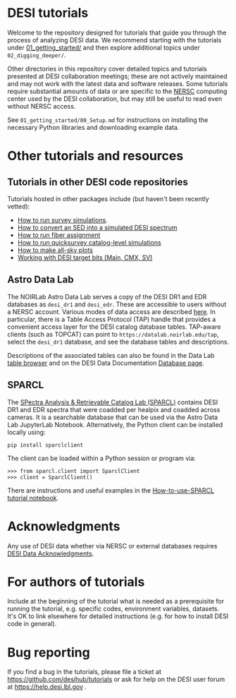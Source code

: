 # DESI tutorials

Welcome to the repository designed for tutorials that guide you through the process of analyzing DESI data.
We recommend starting with the tutorials under [01_getting_started/](01_getting_started/) and then explore additional
topics under `02_digging_deeper/`.

Other directories in this repository cover detailed topics and tutorials presented at DESI collaboration meetings; these are not actively maintained and may not work with the latest data and software releases.  Some tutorials require substantial amounts of data or are specific to the
[NERSC](https://nersc.gov) computing center used by the DESI collaboration, but may still be useful to read even without NERSC access.

See `01_getting_started/00_Setup.md` for instructions on installing the necessary Python libraries and downloading example data.

# Other tutorials and resources

## Tutorials in other DESI code repositories

Tutorials hosted in other packages include (but haven't been recently vetted):
* [How to run survey simulations](https://github.com/desihub/surveysim/blob/master/doc/tutorial.rst).
* [How to convert an SED into a simulated DESI spectrum](https://github.com/desihub/specsim/blob/master/docs/nb/SimulationExamples.ipynb)
* [How to run fiber assignment](https://desi.lbl.gov/DocDB/cgi-bin/private/ShowDocument?docid=2742)
* [How to run quicksurvey catalog-level simulations](https://github.com/desihub/quicksurvey_example)
* [How to make all-sky plots](https://github.com/desihub/desiutil/blob/master/doc/nb/SkyMapExamples.ipynb)
* [Working with DESI target bits (Main, CMX, SV)](https://github.com/desihub/desitarget/blob/master/doc/nb/target-selection-bits-and-bitmasks.ipynb)

## Astro Data Lab

The NOIRLab Astro Data Lab serves a copy of the DESI DR1 and EDR databases as `desi_dr1` and `desi_edr`.
These are accessible to users without a NERSC account. 
Various modes of data access are described [here](https://datalab.noirlab.edu/desi/access.php). 
In particular, there is a Table Access Protocol (TAP) handle that provides a convenient access layer for the 
DESI catalog database tables. TAP-aware clients (such as TOPCAT) can point to `https://datalab.noirlab.edu/tap`, 
select the `desi_dr1` database, and see the database tables and descriptions. 

Descriptions of the associated tables can also be found in the Data Lab [table browser](https://datalab.noirlab.edu/query.php?name=desi_edr.zpix) 
and on the DESI Data Documentation [Database page](https://data.desi.lbl.gov/doc/access/database/). 

## SPARCL

The [SPectra Analysis & Retrievable Catalog Lab (SPARCL)](https://astrosparcl.datalab.noirlab.edu) contains 
DESI DR1 and EDR spectra that were coadded per healpix and coadded across cameras. It is a searchable database that can be used via the Astro Data Lab 
JupyterLab Notebook. Alternatively, the Python client can be installed locally using:
```
pip install sparclclient
```
The client can be loaded within a Python session or program via:
```
>>> from sparcl.client import SparclClient 
>>> client = SparclClient()
```

There are instructions and useful examples in the [How-to-use-SPARCL tutorial notebook](https://github.com/astro-datalab/notebooks-latest/blob/master/04_HowTos/SPARCL/How_to_use_SPARCL.ipynb).

# Acknowledgments

Any use of DESI data whether via NERSC or external databases requires [DESI Data Acknowledgments](https://data.desi.lbl.gov/doc/acknowledgments/).

# For authors of tutorials

Include at the beginning of the tutorial what is needed as a prerequisite for running the tutorial,
e.g. specific codes, environment variables, datasets.  It's OK to link elsewhere for detailed
instructions (e.g. for how to install DESI code in general).

# Bug reporting

If you find a bug in the tutorials, please file a ticket at https://github.com/desihub/tutorials or ask for help on the DESI user forum at https://help.desi.lbl.gov .
